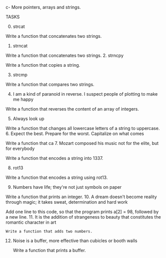c- More pointers, arrays and strings.

TASKS

0. strcat

Write a function that concatenates two strings.

1. strncat

Write a function that concatenates two strings.
2. strncpy

Write a function that copies a string.

3. strcmp

Write a function that compares two strings.

4. I am a kind of paranoid in reverse. I suspect people of plotting to make me happy

Write a function that reverses the content of an array of integers.

5. Always look up

Write a function that changes all lowercase letters of a string to uppercase.
6. Expect the best. Prepare for the worst. Capitalize on what comes

Write a function that ca
7. Mozart composed his music not for the elite, but for everybody

Write a function that encodes a string into 1337.

8. rot13

Write a function that encodes a string using rot13.

9. Numbers have life; they're not just symbols on paper

Write a function that prints an integer.
10. A dream doesn't become reality through magic; it takes sweat, determination and hard work

Add one line to this code, so that the program prints a[2] = 98, followed by a new line.
11. It is the addition of strangeness to beauty that constitutes the romantic character in art

	Write a function that adds two numbers.

12. Noise is a buffer, more effective than cubicles or booth walls

	Write a function that prints a buffer.
